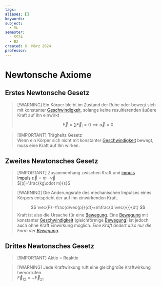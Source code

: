 ```yaml
---
tags: 
aliases: []
keywords: 
subject:
  - VL
semester:
  - SS24
  - B2
created: 6. März 2024
professor:
---
```

 

# Newtonsche Axiome

## Erstes Newtonsche Gesetz

> [!WARNING] Ein Körper bleibt im Zustand der Ruhe oder bewegt sich mit konstanter [Geschwindigkeit](Kinematik.md), solange keine resultierenden äußere Kraft auf ihn einwirkt
>
> $$
> \vec{F} = \sum \vec{F}_{i}=0 \implies \vec{a} = 0
> $$

> [!IMPORTANT] Trägheits Gesetz  
> Wenn ein Körper sich nicht mit konstanter [Geschwindigkeit](Kinematik.md) bewegt, muss eine Kraft auf Ihn wirken.

## Zweites Newtonsches Gesetz

> [!IMPORTANT] Zusammenhang zwischen Kraft und [impuls](Impuls.md)  
> [Impuls](Impuls.md) $\vec{p}=m\cdot \vec{v}$  
> $[p]=\frac{kg\cdot m}{s}$

> [!WARNING] Die Änderungsrate des mechanischen Impulses eines Körpers entspricht der auf ihn einwirkenden Kraft.
>
> $$
> \vec{F}=\frac{d\vec{p}}{dt}=m\frac{d \vec{v}}{dt}
> $$
> Kraft ist also die Ursache für eine [Bewegung](Kinematik.md). Eine [Bewegung](Kinematik.md) mit konstanter [Geschwindigkeit](Kinematik.md) (gleichförmige [Bewegung](Kinematik.md)) ist jedoch auch ohne Kraft Einwirkung möglich. *Eine Kraft ändert also nur die Form der [Bewegung](Kinematik.md).*

## Drittes Newtonsches Gesetz

> [!IMPORTANT] Aktio = Reaktio

> [!WARNING] Jede Kraftwirkung ruft eine gleichgroße Kraftwirkung hervorrufen  
> $\vec{F}_{12} =-\vec{F}_{21}$

